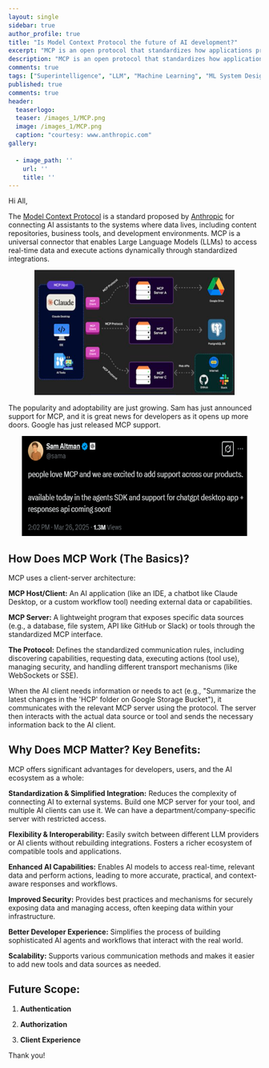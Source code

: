 ```yaml
---
layout: single
sidebar: true
author_profile: true
title: "Is Model Context Protocol the future of AI development?"
excerpt: "MCP is an open protocol that standardizes how applications provide context to LLMs."
description: "MCP is an open protocol that standardizes how applications provide context to LLMs."
comments: true
tags: ["Superintelligence", "LLM", "Machine Learning", "ML System Design"]
published: true
comments: true
header:
  teaserlogo:
  teaser: /images_1/MCP.png
  image: /images_1/MCP.png
  caption: "courtesy: www.anthropic.com"
gallery:

  - image_path: ''
    url: ''
    title: ''
---
```


Hi All,

The [Model Context Protocol](https://modelcontextprotocol.io/introduction) is a standard proposed by [Anthropic](https://www.anthropic.com/news/model-context-protocol) for connecting AI assistants to the systems where data lives, including content repositories, business tools, and development environments. MCP is a universal connector that enables Large Language Models (LLMs) to access real-time data and execute actions dynamically through standardized integrations.

<p align="center">
  <img width="400" height="250" src="/images_1/mcp1.PNG">
</p>

The popularity and adoptability are just growing. Sam has just announced support for MCP, and it is great news for developers as it opens up more doors. Google has just released MCP support.

<p align="center">
  <img width="450" height="200" src="/images_1/sam.PNG">
</p>

## How Does MCP Work (The Basics)?

MCP uses a client-server architecture:

**MCP Host/Client:** An AI application (like an IDE, a chatbot like Claude Desktop, or a custom workflow tool) needing external data or capabilities.

**MCP Server:** A lightweight program that exposes specific data sources (e.g., a database, file system, API like GitHub or Slack) or tools through the standardized MCP interface.

**The Protocol:** Defines the standardized communication rules, including discovering capabilities, requesting data, executing actions (tool use), managing security, and handling different transport mechanisms (like WebSockets or SSE).

When the AI client needs information or needs to act (e.g., "Summarize the latest changes in the 'HCP' folder on Google Storage Bucket"), it communicates with the relevant MCP server using the protocol. The server then interacts with the actual data source or tool and sends the necessary information back to the AI client.

## Why Does MCP Matter? Key Benefits:

MCP offers significant advantages for developers, users, and the AI ecosystem as a whole:

**Standardization & Simplified Integration:** Reduces the complexity of connecting AI to external systems. Build one MCP server for your tool, and multiple AI clients can use it. We can have a department/company-specific server with restricted access.

**Flexibility & Interoperability:** Easily switch between different LLM providers or AI clients without rebuilding integrations. Fosters a richer ecosystem of compatible tools and applications.

**Enhanced AI Capabilities:** Enables AI models to access real-time, relevant data and perform actions, leading to more accurate, practical, and context-aware responses and workflows.

**Improved Security:** Provides best practices and mechanisms for securely exposing data and managing access, often keeping data within your infrastructure.

**Better Developer Experience:** Simplifies the process of building sophisticated AI agents and workflows that interact with the real world.

**Scalability:** Supports various communication methods and makes it easier to add new tools and data sources as needed.

## Future Scope:

1. **Authentication**

2. **Authorization**

3. **Client Experience**

Thank you!
